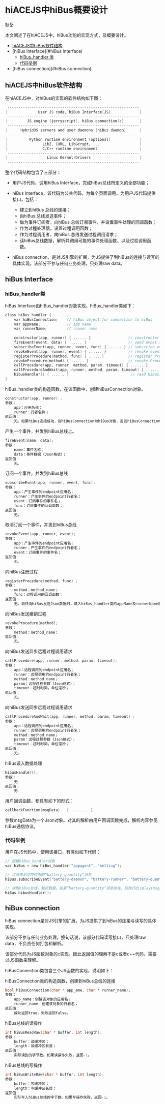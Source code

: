 # hiACEJS中hiBus概要设计

耿岳

本文阐述了在hiACEJS中，hiBus功能的实现方式，及概要设计。

- [hiACEJS中hiBus软件结构](#hiACEJS中hiBus软件结构)
- [hiBus Interface](#hiBus Interface)
   + [hiBus_handler 类](#hiBus_handler类)
   + [代码举例](#代码举例)
- [hiBus connection](#hiBus connection)


## hiACEJS中hiBus软件结构

在hiACEJS中，对hiBus的实现的软件结构如下图：

```c
 ------------------------------------------------------------
|              User JS code, hiBus Interface(JS)             |
 ------------------------------------------------------------
|         JS engine (jerryscript), hiBus connection(c)       |
 ------------------------------------------------------------ 
|      HybridOS servers and user daemons (hiBus daemon)      |
 ------------------------------------------------------------
|          Python runtime environment (optional)             |
|                LibZ, CURL, LibGcrypt, ...                  |
|                C/C++ runtime environment                   |
 ------------------------------------------------------------
|                  Linux Kernel/Drivers                      |
 ------------------------------------------------------------
```

整个代码结构包含了三部分：

- 用户JS代码，调用hiBus Interface，完成hiBus总线所定义的全部功能；

- hiBus Interface，该代码为公共代码，为每个页面调用。为用户JS代码提供接口，包括：
  - 建立到hiBus 总线的连接；
  - 向hiBus 总线发送事件；
  - 做为事件订阅者，向hiBus 总线订阅事件，并设置事件处理的回调函数；
  - 作为过程处理器，设置过程调用函数；
  - 作为过程调用者，向hiBus 总线发送过程调用请求；
  - 读hiBus总线数据，解析并调用可能的事件处理函数，以及过程调用函数。
- hiBus connection，是对JS引擎的扩展，为JS提供了到hiBus的连接与读写的具体实现。该部分不参与任何业务处理。只处理raw data。



## hiBus Interface

### hiBus_handler类

hiBus Interface由hiBus_handler对象实现。hiBus_handler类如下：

```c
class hiBus_handler {
    var hiBusConnection;    // hiBus object for connection to hiBus
    var appName;            // app name
    var runnerName;         // runner name
    
    constructor(app, runner) { ...... }                 // constructor 
    fireEvent(event, data) { ...... }                   // send evnet to hiBus
    subscribeEvent(app, runner, event, func) { ...... } // subscribe event to hiBus
    revokeEvent(app, runner, event) { ...... }          // revoke event to hiBus
    registerProcedure(method, func) { ......}           // register Procedure to hiBus
    revokeProcedure(method) { ...... }	                // revoke Procedure to hiBus
    callProcedure(app, runner, method, param, timeout) { ...... }        // call a remote procedure, synchronously
    callProcedureAndWait(app, runner, method, param, timeout) { ...... } // call a remote procedure, asynchronously
    hibusHandler() { ...... }   			             // read hiBus, and handle each data package 
}
```



hiBus_handler类的构造函数，在该函数中，创建hiBusConnection对象。

```c
constructor(app, runner) ;
参数：
    app：应用名称；
    runner：行者名称；
返回值：
    无。如果hiBus连接成功，则hiBusConnection为hiBus对象，否则hiBusConnection为undefined。
```



产生一个事件，并发到hiBus总线上。

```c
fireEvent(name, data);
参数：
    name：事件名称；
    data：事件数据（Json格式）；
返回值：
    无。
```



订阅一个事件，并发到hiBus总线

```c
subscribeEvent(app, runner, event, func);
参数：
    app：产生事件的endpoint应用名；
    runner：产生事件的endpoint行者名；
    event：订阅事件的事件名；
    func：订阅事件的回调函数；
返回值：
    无。
```



取消订阅一个事件，并发到hiBus总线

```c
revokeEvent(app, runner, event);
参数：
    app：产生事件的endpoint应用名；
    runner：产生事件的endpoint行者名；
    event：订阅事件的事件名；
返回值：
    无。
```



向hiBus注册过程

```c
registerProcedure(method, func) ;
参数：
    method：method_name；
    func：过程调用的回调函数；
返回值：
    无。最终向hiBus发送Json数据时，填入hiBus_handler类的appName及runnerName属性。
```



向hiBus发送撤销过程

```c
revokeProcedure(method);
参数：
    method：method_name；
返回值：
    无。
```



向hiBus发送异步远程过程调用请求

```c
callProcedure(app, runner, method, param, timeout);
参数：
    app：远程调用的endpoint应用名；
    runner：远程调用的endpoint行者名；
    method：method_name；
    param：远程过程参数（Json格式）；
    timeout：超时时间，单位毫秒；
返回值：
    无。
```



向hiBus发送同步远程过程调用请求

```c
callProcedureAndWait(app, runner, method, param, timeout) ;
参数：
    app：远程调用的endpoint应用名；
    runner：远程调用的endpoint行者名；
    method：method_name；
    param：远程过程参数（Json格式）；
    timeout：超时时间，单位毫秒；
返回值：
    无。
```



hiBus读入数据处理

```c
hibusHandler();
参数：
	无
返回值：
	无
```



用户回调函数，都具有如下的形式：

```c
callbackFunction(msgData)	{ ........ }
```

参数msgData为一个Json对象。对其的解析由用户回调函数完成，解析内容参见hiBus通信协议。

### 代码举例

用户在JS代码中，使用该接口，有类似如下代码：

```c
// 创建hiBus_handler对象
var hiBus = new hiBus_handler("appagent", "setting");

// 订阅电池监控应用的“battery-quantity”消息
hiBus.subscribeEvent("battery-daemon", "battery-runner", "battery-quantity", display(msgData) { ...... });

// 读取hiBus总线，解析数据，如果“battery-quantity”消息存在，则执行display(msgData) {}
hiBus.hibusHandler();
```



## hiBus connection

hiBus connection是对JS引擎的扩展，为JS提供了到hiBus的连接与读写的具体实现。

该部分不参与任何业务处理。换句话说，该部分代码读写接口，只处理raw data，不负责任何打包和解析。

该部分代码为JS函数对象的c实现。因此返回值的理解不是c或者c++代码，需要以JS函数来理解。

hiBusConnection类包含三个JS函数的实现，说明如下：



hiBusConnection类的构造函数，创建到hiBus总线的连接

```c
bool hiBusConnection(char * app_ame, char * runner_name);
参数：
    app_name：创建该对象的应用名；
    runner_name：创建该对象的行者名；
返回值：
    成功返回true，失败返回false。
```



hiBus总线的读操作

```c
int hiBusReadRaw(char * buffer, int length);
参数：
    buffer：读缓冲区；
    length：读缓冲区长度；
返回值：
    实际读到的字节数。如果读操作失败，返回-1。
```



hiBus总线的写操作

```c
int hiBusWriteRaw(char * buffer, int length);
参数：
    buffer：写缓冲区；
    length：写缓冲区长度；
返回值：
    实际写入hiBus总线的字节数。如果写操作失败，返回-1。
```



